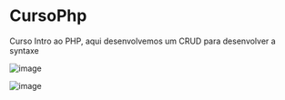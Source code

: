 # CursoPhp
Curso Intro ao PHP, aqui desenvolvemos um CRUD para desenvolver a syntaxe

![image](https://user-images.githubusercontent.com/93896739/194887615-52dc9a88-e4e3-4b96-a9d5-c03152bdce05.png)

![image](https://user-images.githubusercontent.com/93896739/194887690-c4396074-2e83-4624-b997-c346cbfae4c5.png)

